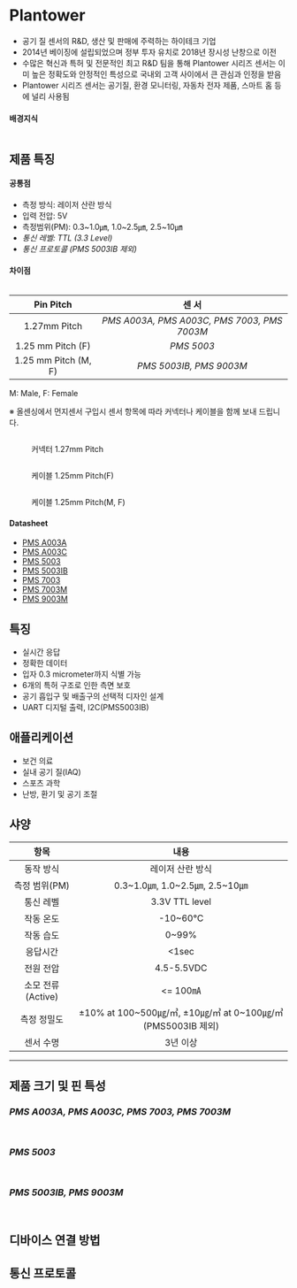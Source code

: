 # Plantower

* 공기 질 센서의 R\&D, 생산 및 판매에 주력하는 하이테크 기업
* 2014년 베이징에 설립되었으며 정부 투자 유치로 2018년 장시성 난창으로 이전
* 수많은 혁신과 특허 및 전문적인 최고 R\&D 팀을 통해 Plantower 시리즈 센서는 이미 높은 정확도와 안정적인 특성으로 국내외 고객 사이에서 큰 관심과 인정을 받음
* Plantower 시리즈 센서는 공기질, 환경 모니터링, 자동차 전자 제품, 스마트 홈 등에 널리 사용됨

#### &#x20;배경지식

<figure><img src="../../.gitbook/assets/Plantower_background.png" alt=""><figcaption></figcaption></figure>

## 제품 특징

#### 공통점

* 측정 방식: 레이저 산란 방식
* 입력 전압: 5V
* 측정범위(PM): 0.3\~1.0㎛, 1.0\~2.5㎛, 2.5\~10㎛
* _통신 레벨: TTL (3.3 Level)_
* _통신 프로토콜 (PMS 5003IB 제외)_

#### 차이점

<figure><img src="../../.gitbook/assets/Plantower_goods_difference.PNG" alt=""><figcaption></figcaption></figure>

|       Pin Pitch      |                     센 서                     |
| :------------------: | :-----------------------------------------: |
|     1.27mm Pitch     | _PMS A003A, PMS A003C, PMS 7003, PMS 7003M_ |
|   1.25 mm Pitch (F)  |                  _PMS 5003_                 |
| 1.25 mm Pitch (M, F) |           _PMS 5003IB, PMS 9003M_           |

&#x20;                                                                                                                                      M: Male, F: Female

※ 올센싱에서 먼지센서 구입시 센서 항목에 따라 커넥터나 케이블을 함께 보내 드립니다.

<figure><img src="../../.gitbook/assets/1.24mmconnector.png" alt=""><figcaption><p>커넥터 1.27mm Pitch</p></figcaption></figure>

<figure><img src="../../.gitbook/assets/1.27mm_f_cable.png" alt=""><figcaption><p>케이블 1.25mm Pitch(F)</p></figcaption></figure>

<figure><img src="../../.gitbook/assets/1.27mm_m_f_cable.png" alt=""><figcaption><p>케이블 1.25mm Pitch(M, F)</p></figcaption></figure>

#### Datasheet

* [PMS A003A](http://econarae1.cafe24.com/01\_Datasheet/13\_Particle\_sensor/PMSA003.pdf)
* [PMS A003C](http://econarae1.cafe24.com/01\_Datasheet/13\_Particle\_sensor/PMSA003.pdf)
* [PMS 5003](http://econarae1.cafe24.com/01\_Datasheet/13\_Particle\_sensor/PMS%205003.pdf)
* [PMS 5003IB](http://econarae1.cafe24.com/01\_Datasheet/13\_Particle\_sensor/PMS%205003IB%20series%20data%20manua%20English\_V1.0.pdf)
* [PMS 7003](http://econarae1.cafe24.com/01\_Datasheet/13\_Particle\_sensor/PMS7003.pdf)
* [PMS 7003M](http://econarae1.cafe24.com/01\_Datasheet/13\_Particle\_sensor/PMS7003.pdf)
* [PMS 9003M](http://econarae1.cafe24.com/01\_Datasheet/13\_Particle\_sensor/DS\_PMS\_9003M%20v1\_1.pdf)



## 특징

* 실시간 응답
* 정확한 데이터
* 입자 0.3 micrometer까지 식별 가능
* 6개의 특허 구조로 인한 측면 보호
* 공기 흡입구 및 배출구의 선택적 디자인 설계
* UART 디지털 출력, I2C(PMS5003IB)

## 애플리케이션

* 보건 의료
* 실내 공기 질(IAQ)
* 스포츠 과학
* 난방, 환기 및 공기 조절

## 샤양

|       항목      |                           내용                           |
| :-----------: | :----------------------------------------------------: |
|     동작 방식     |                       레이저 산란  방식                       |
|   측정 범위(PM)   |             0.3\~1.0㎛, 1.0\~2.5㎛, 2.5\~10㎛             |
|     통신 레벨     |                     3.3V TTL level                     |
|     작동 온도     |                        -10\~60℃                        |
|     작동 습도     |                         0\~99%                         |
|      응답시간     |                          <1sec                         |
|     전원 전압     |                       4.5-5.5VDC                       |
| 소모 전류(Active) |                         <= 100㎃                        |
|     측정 정밀도    | ±10% at 100\~500㎍/㎥, ±10㎍/㎥ at 0\~100㎍/㎥(PMS5003IB 제외) |
|     센서 수명     |                          3년 이상                         |

***

## &#x20;제품 크기 및 핀 특성

### _PMS A003A, PMS A003C, PMS 7003, PMS 7003M_

<figure><img src="../../.gitbook/assets/PMSA003A_PIN_Definition.png" alt=""><figcaption></figcaption></figure>

<figure><img src="../../.gitbook/assets/PMSA003A_PIN_Definition_two.png" alt=""><figcaption></figcaption></figure>

### &#x20;_PMS 5003_

<figure><img src="../../.gitbook/assets/PMS5003_PIN_Definition.png" alt=""><figcaption></figcaption></figure>

<figure><img src="../../.gitbook/assets/PMS5003_PIN_Definition_two.png" alt=""><figcaption></figcaption></figure>

### _PMS 5003IB, PMS 9003M_

<figure><img src="../../.gitbook/assets/PMS9003M_PIN_Definition.png" alt=""><figcaption></figcaption></figure>

<figure><img src="../../.gitbook/assets/PMS9003M_PIN_Definition_two.PNG" alt=""><figcaption></figcaption></figure>

## 디바이스 연결 방법



## 통신 프로토콜

